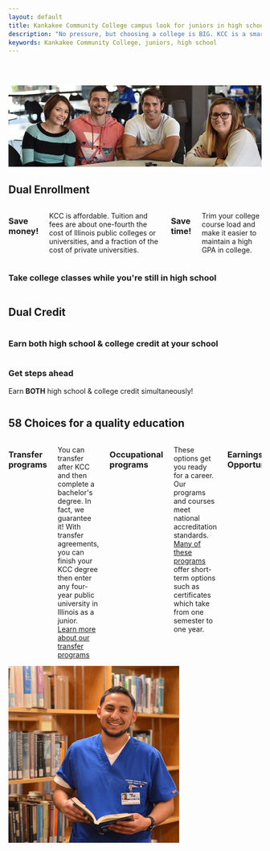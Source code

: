 ```yaml
---
layout: default
title: Kankakee Community College campus look for juniors in high school
description: "No pressure, but choosing a college is BIG. KCC is a smart choice. You can even enroll in classes while you’re in high school."
keywords: Kankakee Community College, juniors, high school
---
```

<section class="hero-shot">
  <div class="row space-top double">
    <div class="column">
      <div class="large-7 medium-7 columns">
        <h2></h2>
      </div>
      <div class="large-5 medium-5 columns">
      </div>
    </div>
  </div>
</section>
<section class="save-time-money">
  <div class="row space-top space-bottom">
    <div class="column"><img src="/assets/img/group-people.jpg"></div>
  </div>
  <div class="row space-top">
    <div class="column">
      <h2 class="centered dual-enrollment">Dual Enrollment</h2>
      <div class="large-5 medium-5 columns">
        <h3 class="editable">Save money!</h3>
        <p>
          KCC is affordable. Tuition and fees are about one-fourth the cost
          of Illinois public colleges or universities, and a fraction of the cost
          of private universities.
        </p>
        <h3>Save time!</h3>
        <p>
          Trim your college course load and make it easier to maintain
          a high GPA in college.
        </p>
      </div>
      <div class="large-7 medium-7 columns grad-steps-ahead">
        <div class="row space-bottom">
          <div class="column">
            <div class="large-6 medium-6 column">
              <h3>Take college classes while you<span>'</span>re still in high school</h3>
            </div>
            <div class="large-6 medium-6 column">
              <div class="steps-2"></div>
            </div>
          </div>
        </div>
      </div>
    </div>
  </div>
</section>
<section class="save-time-money">
  <div class="row space-top space-bottom">
    <div class="column">
      <h2 class="centered dual-credit">Dual Credit</h2>
      <div class="large-5 medium-5 columns">
        <h3>Earn both high school &amp; college credit at your school</h3>
      </div>
      <div class="large-7 medium-7 columns grad-steps-ahead-g">
        <div class="row">
          <div class="column">
            <div class="large-6 medium-6 column">
              <div class="steps"></div>
            </div>
            <div class="large-6 medium-6 column">
              <h3>Get steps ahead</h3>
              <p>Earn <b>BOTH</b> high school &amp; college credit simultaneously! </p>
            </div>
          </div>
        </div>
      </div>
    </div>
  </div>
</section>
<section class="fifty-five-quality-choices">
  <div class="row space-top space-bottom double">
    <div class="column">
      <h2 class="centered">58 Choices for a quality education</h2>
    </div>
    <div class="column column__panel--white">
      <div class="large-7 columns">
        <h3>Transfer programs</h3>
        <p>
          You can transfer after KCC and then complete a bachelor's degree. In fact, we
          guarantee it! With transfer agreements, you can finish your KCC degree then enter
          any four-year public university in Illinois as a junior.<br><a href="http://www.kcc.edu/future/choosing/transfer/Pages/default.aspx">Learn more about our transfer programs</a>
        </p>
        <h3>Occupational programs</h3>
        <p>
          These options get you ready for a career. Our programs and courses meet national
          accreditation standards. <a href="http://www.kcc.edu/future/choosing/occupational/Pages/default.aspx">Many of these programs </a>offer short-term options such as
          certificates which take from one semester to one year.<br>
        </p>
        <h3>Earnings Opportunity</h3>
        <p>If you are excelling in class, you may become a tutor or a lab assistant.</p>
      </div>
      <div class="large-5 columns">
        <img src="/assets/img/D41_6919.jpg" alt="student in library photo" />
      </div>
    </div>
  </div>
</section>
